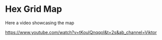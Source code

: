 # Hex Grid Map

Here a video showcasing the map

https://www.youtube.com/watch?v=tKouIQnqqoI&t=2s&ab_channel=Viktor

